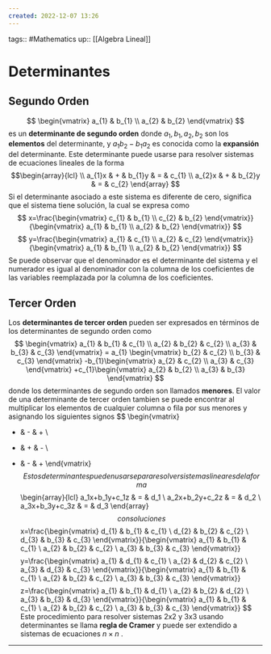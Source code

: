```yaml
---
created: 2022-12-07 13:26
---
```

tags:: #Mathematics 
up:: [[Algebra Lineal]]
# Determinantes
## Segundo Orden
$$
\begin{vmatrix}
a_{1} & b_{1} \\
a_{2} & b_{2}
\end{vmatrix}
$$ es un **determinante de segundo orden** donde $a_{1},b_{1},a_{2},b_{2}$ son los **elementos** del determinante, y $a_{1}b_{2}-b_{1}a_{2}$ es conocida como la **expansión** del determinante. Este determinante puede usarse para resolver sistemas de ecuaciones lineales de la forma $$\begin{array}{lcl} \\
a_{1}x & + & b_{1}y & = & c_{1} \\
a_{2}x & + & b_{2}y & = & c_{2}
\end{array}
$$
Si el determinante asociado a este sistema es diferente de cero, significa que el sistema tiene solución, la cual se expresa como $$
x=\frac{\begin{vmatrix}
c_{1} & b_{1} \\
c_{2} & b_{2}
\end{vmatrix}}{\begin{vmatrix}
a_{1} & b_{1} \\
a_{2} & b_{2}
\end{vmatrix}}
$$
$$
y=\frac{\begin{vmatrix}
a_{1} & c_{1} \\
a_{2} & c_{2}
\end{vmatrix}}{\begin{vmatrix}
a_{1} & b_{1} \\
a_{2} & b_{2}
\end{vmatrix}}
$$
Se puede observar que el denominador es el determinante del sistema y el numerador es igual al denominador con la columna de los coeficientes de las variables reemplazada por la columna de los coeficientes.

## Tercer Orden
Los **determinantes de tercer orden** pueden ser expresados en términos de los determinantes de segundo orden como $$
\begin{vmatrix}
a_{1} & b_{1} & c_{1} \\
a_{2} & b_{2} & c_{2} \\
a_{3} & b_{3} & c_{3}
\end{vmatrix}
= a_{1}
\begin{vmatrix}
b_{2} & c_{2} \\
b_{3} & c_{3}
\end{vmatrix} -b_{1}\begin{vmatrix}
a_{2} & c_{2} \\
a_{3} & c_{3}
\end{vmatrix} +c_{1}\begin{vmatrix}
a_{2} & b_{2} \\
a_{3} & b_{3}
\end{vmatrix}
$$ donde los determinantes de segundo orden son llamados **menores**. El valor de una determinante de tercer orden tambien se puede encontrar al multiplicar los elementos de cualquier columna o fila por sus menores y asignando los siguientes signos
$$
\begin{vmatrix}
+ & - & + \\
- & + & - \\
+ & - & +
\end{vmatrix}
$$
Estos determinantes pueden usarse para resolver sistemas lineares de la forma $$
\begin{array}{lcl} a_1x+b_1y+c_1z & = & d_1 \\ a_2x+b_2y+c_2z & = & d_2 \\ a_3x+b_3y+c_3z & = & d_3 \end{array}
$$ con soluciones $$
x=\frac{\begin{vmatrix}
d_{1} & b_{1} & c_{1} \\
d_{2} & b_{2} & c_{2} \\
d_{3} & b_{3} & c_{3}
\end{vmatrix}}{\begin{vmatrix}
a_{1} & b_{1} & c_{1} \\
a_{2} & b_{2} & c_{2} \\
a_{3} & b_{3} & c_{3}
\end{vmatrix}}
$$
$$
y=\frac{\begin{vmatrix}
a_{1} & d_{1} & c_{1} \\
a_{2} & d_{2} & c_{2} \\
a_{3} & d_{3} & c_{3}
\end{vmatrix}}{\begin{vmatrix}
a_{1} & b_{1} & c_{1} \\
a_{2} & b_{2} & c_{2} \\
a_{3} & b_{3} & c_{3}
\end{vmatrix}}
$$
$$
z=\frac{\begin{vmatrix}
a_{1} & b_{1} & d_{1} \\
a_{2} & b_{2} & d_{2} \\
a_{3} & b_{3} & d_{3}
\end{vmatrix}}{\begin{vmatrix}
a_{1} & b_{1} & c_{1} \\
a_{2} & b_{2} & c_{2} \\
a_{3} & b_{3} & c_{3}
\end{vmatrix}}
$$
Este procedimiento para resolver sistemas 2x2 y 3x3 usando determinantes se llama **regla de Cramer** y puede ser extendido a sistemas de ecuaciones $n\times n$ .
___
